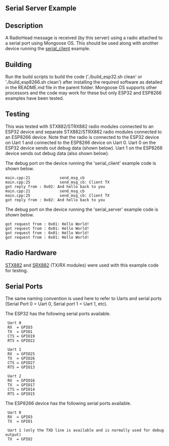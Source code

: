 ## Serial Server Example

## Description
A RadioHead message is received (by this server) using a radio attached to a serial port using Mongoose OS. This should be used along with another device running the [serial_client](../client/README.md) example.

## Building
Run the build scripts to build the code ('./build_esp32.sh clean' or './build_esp8266.sh clean') after installing the required software as detailed in the README.md file in the parent folder. Mongoose OS supports other processors and the code may work for these but only ESP32 and ESP8266 examples have been tested.

## Testing
This was tested with STX882/STRX882 radio modules connected to an ESP32 device and separate STX882/STRX882 radio modules connected to an ESP8266 device. Note that the radio is connected to the ESP32 device on Uart 1 and connected to the ESP8266 device on Uart 0. Uart 0 on the ESP32 device sends out debug data (shown below). Uart 1 on the ESP8266 device sends out debug data (also shown below).

The debug port on the device running the 'serial_client' example code is shown below.

```
main.cpp:21             send_msg_cb
main.cpp:25             send_msg_cb: Client TX
got reply from : 0x02: And hello back to you
main.cpp:21             send_msg_cb
main.cpp:25             send_msg_cb: Client TX
got reply from : 0x02: And hello back to you
```

The debug port on the device running the 'serial_server' example code is shown below.

```
got request from : 0x01: Hello World!
got request from : 0x01: Hello World!
got request from : 0x01: Hello World!
got request from : 0x01: Hello World!
```

## Radio Hardware
[STX882](../hardware/STX882_High-power_ASK_Transmitter_Module.pdf) and [SRX882](../hardware/SRX882_Micropower_superheterodyne_receiver_V2.1.pdf) (TX/RX modules) were used with this example code for testing.

## Serial Ports
 The same naming convention is used here to refer to Uarts and serial ports (Serial Port 0 = Uart 0, Serial port 1 = Uart 1, etc).

 The ESP32 has the following serial ports available.

```
 Uart 0
 RX  = GPIO3
 TX  = GPIO1
 CTS = GPIO19
 RTS = GPIO22
 
 Uart 1
 RX  = GPIO25
 TX  = GPIO26
 CTS = GPIO27
 RTS = GPIO13
 
 Uart 2
 RX  = GPIO16
 TX  = GPIO17
 CTS = GPIO14
 RTS = GPIO15
```

 The ESP8266 device has the following serial ports available.

```
 Uart 0
 RX  = GPIO3
 TX  = GPIO1
 
 Uart 1 (only the TXD line is available and is normally used for debug output)
 TX  = GPIO2
```